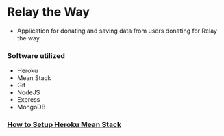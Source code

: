 # Relay the Way
* Application for donating and saving data from users donating for Relay the way

### Software utilized
* Heroku
* Mean Stack
* Git
* NodeJS
* Express
* MongoDB

### [How to Setup Heroku Mean Stack](https://devcenter.heroku.com/articles/mean-apps-restful-api)

